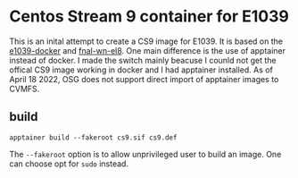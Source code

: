 # Centos Stream 9 container for E1039
This is an inital attempt to create a CS9 image for E1039.
It is based on the [e1039-docker](https://github.com/E1039-Collaboration/e1039-docker) and [fnal-wn-el8](https://github.com/mambelli/containers).
One main difference is the use of apptainer instead of docker. I made the switch mainly beacuse I counld not get the offical CS9 image working in docker and I had apptainer installed. 
As of April 18 2022, OSG does not support direct import of apptainer images to CVMFS.

## build
```
apptainer build --fakeroot cs9.sif cs9.def
```
The ```--fakeroot``` option is to allow unprivileged user to build an image. One can choose opt for ```sudo``` instead.
